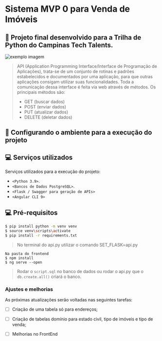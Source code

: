 # Sistema MVP 0 para Venda de Imóveis

## 🚀 Projeto final desenvolvido para a Trilha de Python do Campinas Tech Talents.



<img src="exemplo-image.png" alt="exemplo imagem">

> API (Application Programming Interface/Interface de Programação de Aplicações), trata-se de um conjunto de rotinas e padrões estabelecidos e documentados por uma aplicação, para que outras aplicações consigam utilizar suas funcionalidades. 
> Toda a comunicação dessa interface é feita via web através de métodos. 
> Os principais métodos são:
> * GET (buscar dados)
> * POST (enviar dados)
> * PUT (atualizar dados)
> * DELETE (deletar dados)



## 🚀 Configurando o ambiente para a execução do projeto

## 💻 Serviços utilizados

Serviços utilizados para a execução do projeto:
* `<Python 3.9>`.
* `<Bancos de Dados PostgreSQL>`.
* `<Flask / Swagger para geração de APIs>`
* `<Angular CLI 9>`


## 💻 Pré-requisitos

```bash
$ pip install python -m venv venv
$ source venv\scripts\activate
$ pip install -r requirements.txt
```
> No terminal do api.py utilizar o comando SET_FLASK=api.py 
```
Na pasta do frontend
$ npm install 
$ ng serve --open
```
> Rodar o `script.sql` no banco de dados ou rodar o api.py que o `db.create.all()` criará o banco. 

### Ajustes e melhorias

As próximas atualizações serão voltadas nas seguintes tarefas:

- [ ] Criação de uma tabela só para endereços;
- [ ] Criação de tabelas domínio para estado civil, tipo de imóveis e tipo de venda;
- [ ] Melhorias no FrontEnd





